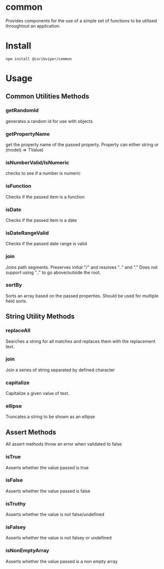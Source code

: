 # common
Provides components for the use of a simple set of functions to be utilised throughtout 
an application.

# Install

```
npm install @caribviper/common
```

# Usage
## Common Utilities Methods

### getRandomId 
generates a random id for use with objects

### getPropertyName
get the property name of the passed property. Property can either string or (model) => TValue)

### isNumberValid/IsNumeric 
checks to see if a number is numeric

### isFunction 
Checks if the passed item is a function

### isDate 
Checks if the passed item is a date

### isDateRangeValid 
Checks if the passed date range is valid

### join 
Joins path segments.  Preserves initial "/" and resolves ".." and "." Does not support using ".." to go above/outside the root.

### sortBy 
Sorts an array based on the passed properties. Should be used for multiple field sorts.

## String Utility Methods

### replaceAll 
Searches a string for all matches and replaces them with the replacement text.

### join 
Join a series of string separated by defined character

### capitalize 
Capitalize a given value of text.

### ellipse 
Truncates a string to be shown as an ellipse

## Assert Methods
All assert methods throw an error when validated to false

### isTrue 
Asserts whether the value passed is true

### isFalse 
Asserts whether the value passed is false

### isTruthy 
Asserts whether the value is not false/undefined

### isFalsey 
Asserts whether the value is not falsey or undefined

### isNonEmptyArray 
Asserts whether the value passed is a non empty array
